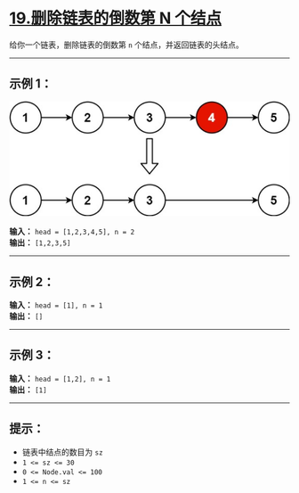  # [19.删除链表的倒数第 N 个结点](https://leetcode.cn/problems/remove-nth-node-from-end-of-list/description)

给你一个链表，删除链表的倒数第 `n` 个结点，并返回链表的头结点。

---

## 示例 1：

![示例1](../images/19.删除链表的倒数第N个结点.jpg)

**输入：** `head = [1,2,3,4,5], n = 2`  
**输出：** `[1,2,3,5]`

---

## 示例 2：

**输入：** `head = [1], n = 1`  
**输出：** `[]`

---

## 示例 3：

**输入：** `head = [1,2], n = 1`  
**输出：** `[1]`

---

## 提示：

- 链表中结点的数目为 `sz`
- `1 <= sz <= 30`
- `0 <= Node.val <= 100`
- `1 <= n <= sz`
